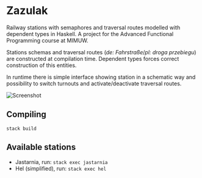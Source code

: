 # Zazulak

Railway stations with semaphores and traversal routes modelled with dependent types in Haskell. A project for the Advanced Functional Programming course at MIMUW.

Stations schemas and traversal routes (*de: Fahrstraße*/*pl: droga przebiegu*) are constructed at compilation time. Dependent types forces correct construction of this entities.

In runtime there is simple interface showing station in a schematic way and possibility to switch turnouts and activate/deactivate traversal routes.

![Screenshot](https://dev.paramaciej.pl/images/zazulak-screenshot.png)

## Compiling

```
stack build
```

## Available stations

* Jastarnia, run: `stack exec jastarnia`
* Hel (simplified), run: `stack exec hel`
